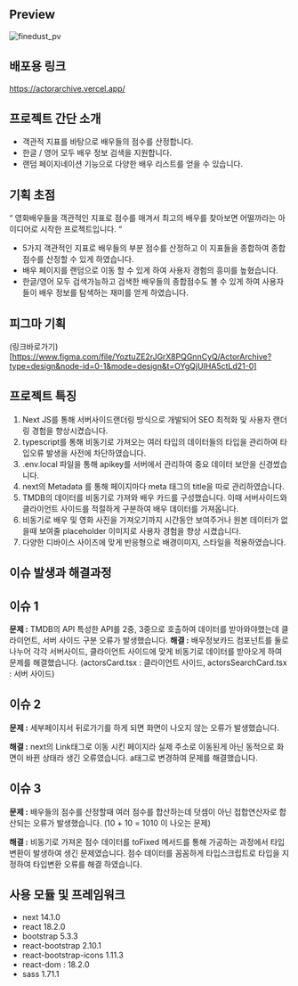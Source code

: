 ## Preview 
![finedust_pv](https://github.com/YoHaiYo/react-finedust-app-rebuild/assets/124754510/a281ceb9-edec-4435-b3e4-362cfcb22ab3)

## 배포용 링크
https://actorarchive.vercel.app/

## 프로젝트 간단 소개 
- 객관적 지표를 바탕으로 배우들의 점수를 산정합니다.
- 한글 / 영어 모두 배우 정보 검색을 지원합니다.
- 랜덤 페이지네이션 기능으로 다양한 배우 리스트를 얻을 수 있습니다.  

## 기획 초점
“ 영화배우들을 객관적인 지표로 점수를 매겨서 최고의 배우를 찾아보면 어떨까라는 아이디어로 시작한 프로젝트입니다. “
- 5가지 객관적인 지표로 배우들의 부분 점수를 산정하고 이 지표들을 종합하여 종합점수를 산정할 수 있게 하였습니다. 
- 배우 페이지를 랜덤으로 이동 할 수 있게 하여 사용자 경험의 흥미를 높혔습니다.
- 한글/영어 모두 검색가능하고 검색한 배우들의 종합점수도 볼 수 있게 하여 사용자들이 배우 정보를 탐색하는 재미를 얻게 하였습니다.

## 피그마 기획
(링크바로가기)[https://www.figma.com/file/YoztuZE2rJGrX8PQGnnCyQ/ActorArchive?type=design&node-id=0-1&mode=design&t=OYgQjUIHA5ctLd21-0]

## 프로젝트 특징
1. Next JS를 통해 서버사이드랜더링 방식으로 개발되어 SEO 최적화 및 사용자 랜더링 경험을 향상시켰습니다.
3. typescript를 통해 비동기로 가져오는 여러 타입의 데이터들의 타입을 관리하여 타입오류 발생을 사전에 차단하였습니다. 
4. .env.local 파일을 통해 apikey를 서버에서 관리하여 중요 데이터 보안을 신경썼습니다. 
5. next의 Metadata 를 통해 페이지마다 meta 태그의 title을 따로 관리하였습니다.
6. TMDB의 데이터를 비동기로 가져와 배우 카드를 구성했습니다. 이때 서버사이드와 클라이언트 사이드를 적절하게 구분하여 배우 데이터를 가져옵니다.
7. 비동기로 배우 및 영화 사진을 가져오기까지 시간동안 보여주거나 원본 데이터가 없을때 보여줄 placeholder 이미지로 사용자 경험을 향상 시켰습니다.
8. 다양한 디바이스 사이즈에 맞게 반응형으로 배경이미지, 스타일을 적용하였습니다.

## 이슈 발생과 해결과정
## 이슈 1 
**문제 :** TMDB의 API 특성한 API를 2중, 3중으로 호출하여 데이터를 받아와야했는데 클라이언트, 서버 사이드 구분 오류가 발생했습니다.
**해결 :** 배우정보카드 컴포넌트를 둘로 나누어 각각 서버사이드, 클라이언트 사이드에 맞게 비동기로 데이터를 받아오게 하여 문제를 해결했습니다. 
(actorsCard.tsx : 클라이언트 사이드, actorsSearchCard.tsx : 서버 사이드)

## 이슈 2 
**문제 :** 세부페이지서 뒤로가기를 하게 되면 화면이 나오지 않는 오류가 발생했습니다.

**해결 :** next의 Link태그로 이동 시킨 페이지라 실제 주소로 이동된게 아닌 동적으로 화면이 바뀐 상태라 생긴 오류였습니다. a태그로 변경하여 문제를 해결했습니다. 

## 이슈 3 
**문제 :** 배우들의 점수를 산정할때 여러 점수를 합산하는데 덧셈이 아닌 접합연산자로 합산되는 오류가 발생했습니다. (10 + 10 = 1010 이 나오는 문제)

**해결 :**
비동기로 가져온 점수 데이터를 toFixed 메서드를 통해 가공하는 과정에서 타입변환이 발생하여 생긴 문제였습니다. 
점수 데이터를 꼼꼼하게 타입스크립트로 타입을 지정하여 타입변환 오류를 해결 하였습니다. 

## 사용 모듈 및 프레임워크
- next 14.1.0
- react 18.2.0
- bootstrap 5.3.3
- react-bootstrap 2.10.1
- react-bootstrap-icons 1.11.3
- react-dom : 18.2.0
- sass 1.71.1

